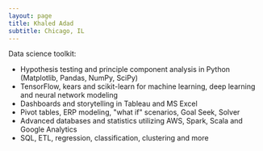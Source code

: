 ```yaml
---
layout: page
title: Khaled Adad
subtitle: Chicago, IL
---
```


Data science toolkit:

- Hypothesis testing and principle component analysis in Python (Matplotlib, Pandas, NumPy, SciPy)
- TensorFlow, kears and scikit-learn for machine learning, deep learning and neural network modeling
- Dashboards and storytelling in Tableau and MS Excel 
- Pivot tables, ERP modeling, "what if" scenarios, Goal Seek, Solver
- Advanced databases and statistics utilizing AWS, Spark, Scala and Google Analytics
- SQL, ETL, regression, classification, clustering and more

